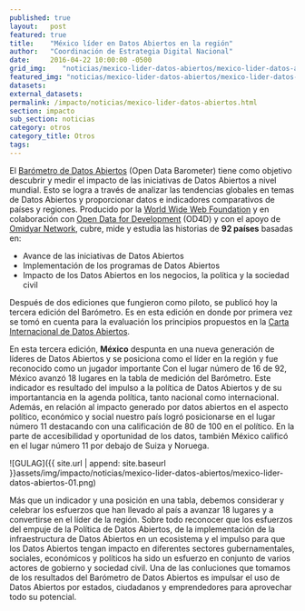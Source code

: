 ```yaml
---
published: true
layout:   post
featured: true
title:    "México líder en Datos Abiertos en la región"
author:   "Coordinación de Estrategia Digital Nacional"
date:     2016-04-22 10:00:00 -0500
grid_img:    "noticias/mexico-lider-datos-abiertos/mexico-lider-datos-abiertos_grid.png"
featured_img: "noticias/mexico-lider-datos-abiertos/mexico-lider-datos-abiertos_featured.png"
datasets:
external_datasets:
permalink: /impacto/noticias/mexico-lider-datos-abiertos.html
section: impacto
sub_section: noticias
category: otros
category_title: Otros
tags:
---
```

El [Barómetro de Datos Abiertos](http://opendatabarometer.org/) (Open Data Barometer) tiene como objetivo descubrir y medir el impacto de las iniciativas de Datos Abiertos a nivel mundial. Esto se logra a través de analizar las tendencias globales en temas de Datos Abiertos y proporcionar datos e indicadores comparativos de países y regiones. Producido por la [World Wide Web Foundation](http://webfoundation.org/) y en colaboración con [Open Data for Development](http://od4d.com/) (OD4D) y con el apoyo de [Omidyar Network](https://www.omidyar.com/), cubre, mide y estudia las historias de **92 países** basadas en:

* Avance de las iniciativas de Datos Abiertos
* Implementación de los programas de Datos Abiertos
* Impacto de los Datos Abiertos en los negocios, la política y la sociedad civil

Después de dos ediciones que fungieron como piloto, se publicó hoy la tercera edición del Barómetro. Es en esta edición en donde por primera vez se tomó en cuenta para la evaluación los principios propuestos en la [Carta Internacional de Datos Abiertos](http://opendatacharter.net/).

En esta tercera edición, **México** despunta en una nueva generación de líderes de Datos Abiertos y se posiciona como el líder en la región y fue reconocido como un jugador importante  Con el lugar número de 16 de 92, México avanzó 18 lugares en la tabla de medición del Barómetro. Este indicador es resultado del impulso a la política de Datos Abiertos y de su importantancia en la agenda política, tanto nacional como internacional. Además, en relación al impacto generado por datos abiertos en el aspecto político, económico y social nuestro país logró posicionarse en el lugar número 11 destacando con una calificación de 80 de 100 en el político. En la parte de accesibilidad y oportunidad de los datos, también México calificó en el lugar número 11 por debajo de Suiza y Noruega.

![GULAG]({{ site.url | append: site.baseurl }}assets/img/impacto/noticias/mexico-lider-datos-abiertos/mexico-lider-datos-abiertos-01.png)

Más que un indicador y una posición en una tabla, debemos considerar y celebrar los esfuerzos que han llevado al país a avanzar 18 lugares y a convertirse en el líder de la región. Sobre todo reconocer que los esfuerzos del empuje de la Política de Datos Abiertos, de la implementación de la infraestructura de Datos Abiertos en un ecosistema y el impulso para que los Datos Abiertos tengan impacto en diferentes sectores gubernamentales, sociales, económicos y políticos ha sido un esfuerzo en conjunto de varios actores de gobierno y sociedad civil. Una de las conluciones que tomamos de los resultados del Barómetro de Datos Abiertos es impulsar el uso de Datos Abiertos por estados, ciudadanos y emprendedores para aprovechar todo su potencial.
